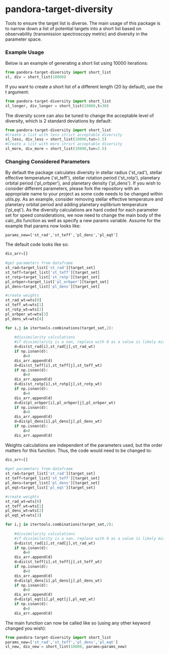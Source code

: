 # pandora-target-diversity
Tools to ensure the target list is diverse. The main usage of this package is to narrow down a list of potential targets into a short list based on observability (transmission spectroscopy metric) and diversity in the parameter space. 

### Example Usage

Below is an example of generating a short list using 10000 iterations:

```python
from pandora-target-diversity import short_list
sl, div = short_list(10000)
```

If you want to create a short list of a different length (20 by default), use the t argument:

```python
from pandora-target-diversity import short_list
sl_longer, div_longer = short_list(10000,t=30)
```

The diversity score can also be tuned to change the acceptable level of diversity, which is 2 standard deviations by default:

```python
from pandora-target-diversity import short_list
#Create a list with less strict acceptable diversity
sl_less, div_less = short_list(10000,tun=1.5)
#Create a list with more strict acceptable diversity
sl_more, div_more = short_list(10000,tun=2.5)
```

### Changing Considered Parameters

By default the package calculates diversity in stellar radius ('st_rad'), stellar effective temperature ('st_teff'), stellar rotation period ('st_rotp'), planetary orbital period ('pl_orbper'), and planetary density ('pl_dens'). If you wish to consider different parameters, please fork the repository with an appropriate name to your project as some code needs to be changed within utils.py. As an example, consider removing stellar effective temperature and planetary orbital period and adding planetary eqilibrium temperature ('pl_eqt'). As the diversity calculations are hard coded for each parameter set for speed considerations, we now need to change the main body of the calc_dis function as well as specify a new params variable. Assume for the example that params now looks like:

```
params_new=['st_rad','st_teff','pl_dens','pl_eqt']
```

The default code looks like so:

```python
dis_arr=[]
    
#get parameters from dataframe
st_rad=target_list['st_rad'][target_set]
st_teff=target_list['st_teff'][target_set]
st_rotp=target_list['st_rotp'][target_set]
pl_orbper=target_list['pl_orbper'][target_set]
pl_dens=target_list['pl_dens'][target_set]

#create weights
st_rad_wt=wts[0]
st_teff_wt=wts[1]
st_rotp_wt=wts[2]
pl_orbper_wt=wts[3]
pl_dens_wt=wts[4]

for i,j in itertools.combinations(target_set,2):
    
    #dissimilarity calculations
    #if dissimilarity is a nan, replace with 0 as a value is likely missing
    d=dis(st_rad[i],st_rad[j],st_rad_wt)
    if np.isnan(d):
        d=0
    dis_arr.append(d)
    d=dis(st_teff[i],st_teff[j],st_teff_wt)
    if np.isnan(d):
        d=0
    dis_arr.append(d)
    d=dis(st_rotp[i],st_rotp[j],st_rotp_wt)
    if np.isnan(d):
        d=0
    dis_arr.append(d)
    d=dis(pl_orbper[i],pl_orbper[j],pl_orbper_wt)
    if np.isnan(d):
        d=0
    dis_arr.append(d)
    d=dis(pl_dens[i],pl_dens[j],pl_dens_wt)
    if np.isnan(d):
        d=0
    dis_arr.append(d)
```

Weights calculations are independent of the parameters used, but the order matters for this function. Thus, the code would need to be changed to:

```python
dis_arr=[]
    
#get parameters from dataframe
st_rad=target_list['st_rad'][target_set]
st_teff=target_list['st_teff'][target_set]
pl_dens=target_list['pl_dens'][target_set]
pl_eqt=target_list['pl_eqt'][target_set]

#create weights
st_rad_wt=wts[0]
st_teff_wt=wts[1]
pl_dens_wt=wts[2]
pl_eqt_wt=wts[3]

for i,j in itertools.combinations(target_set,2):
    
    #dissimilarity calculations
    #if dissimilarity is a nan, replace with 0 as a value is likely missing
    d=dis(st_rad[i],st_rad[j],st_rad_wt)
    if np.isnan(d):
        d=0
    dis_arr.append(d)
    d=dis(st_teff[i],st_teff[j],st_teff_wt)
    if np.isnan(d):
        d=0
    dis_arr.append(d)
    d=dis(pl_dens[i],pl_dens[j],pl_dens_wt)
    if np.isnan(d):
        d=0
    dis_arr.append(d)
    d=dis(pl_eqt[i],pl_eqt[j],pl_eqt_wt)
    if np.isnan(d):
        d=0
    dis_arr.append(d)
```

The main function can now be called like so (using any other keyword changed you wish):

```python
from pandora-target-diversity import short_list
params_new=['st_rad','st_teff','pl_dens','pl_eqt']
sl_new, div_new = short_list(10000, params=params_new)
```
